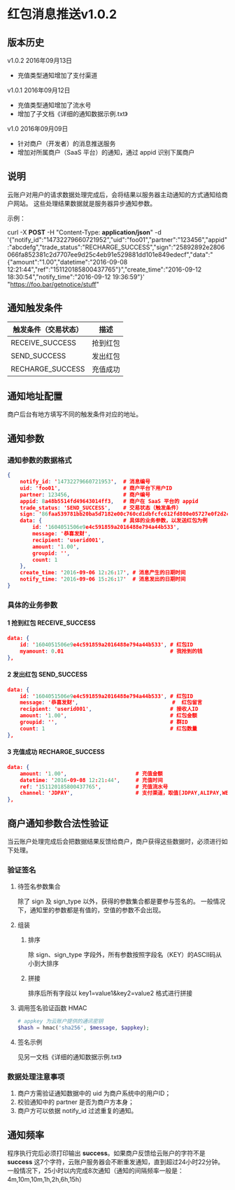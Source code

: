 # 红包消息推送v1.0.2

## 版本历史
v1.0.2 2016年09月13日

* 充值类型通知增加了支付渠道

v1.0.1 2016年09月12日

* 充值类型通知增加了流水号
* 增加了子文档《详细的通知数据示例.txt》

v1.0 2016年09月09日

* 针对商户（开发者）的消息推送服务
* 增加对所属商户（SaaS 平台）的通知，通过 appid 识别下属商户

## 说明

云账户对用户的请求数据处理完成后，会将结果以服务器主动通知的方式通知给商户网站。
这些处理结果数据就是服务器异步通知参数。

示例：

curl -X __POST__ -H "Content-Type: __application/json__" -d '{"notify_id":"14732279660721952","uid":"foo01","partner":"123456","appid":"abcdefg","trade_status":"RECHARGE_SUCCESS","sign":"25892892e2806066fa852381c2d7707ee9d25c4eb91e529881dd101e849edecf","data":"{\"amount\":\"1.00\",\"datetime\":\"2016-09-08 12:21:44\",\"ref\":\"151120185800437765\"}","create_time":"2016-09-12 18:30:54","notify_time":"2016-09-12 19:36:59"}' "https://foo.bar/getnotice/stuff"


## 通知触发条件

|触发条件（交易状态）|描述|
|-----------------|-------|
|RECEIVE_SUCCESS  |抢到红包|
|SEND_SUCCESS     |发出红包|
|RECHARGE_SUCCESS |充值成功|

## 通知地址配置

商户后台有地方填写不同的触发条件对应的地址。

## 通知参数

### 通知参数的数据格式

```json
{
    notify_id: '14732279660721953',  # 消息编号
    uid: 'foo01',                    # 商户平台下用户ID
    partner: 123456,                 # 商户编号
    appid: 8a48b5514fd49643014ff3,   # 商户在 SaaS 平台的 appid
    trade_status: 'SEND_SUCCESS',    # 交易状态（触发条件）
    sign: '86faa539781bb20ba5d7182e00c760cd1dbfcfc612fd800e05727e0f2d2c875c',
    data: {                          # 具体的业务参数，以发送红包为例
        id: '1604051506e9e4c591859a2016488e794a44b533',
        message: '恭喜发财',                            
        recipient: 'userid001',                        
        amount: '1.00',                                
        groupid: '',                                   
        count: 1                                       
    },
    create_time: '2016-09-06 12:26:17', # 消息产生的日期时间
    notify_time: '2016-09-06 15:26:17'  # 消息发出的日期时间
}
```
### 具体的业务参数

#### 1 抢到红包 RECEIVE_SUCCESS

```json
data: {
    id: '1604051506e9e4c591859a2016488e794a44b533', # 红包ID
    myamount: 0.01                                  # 我抢到的钱
},
```

#### 2 发出红包 SEND_SUCCESS

```json
data: {
    id: '1604051506e9e4c591859a2016488e794a44b533', # 红包ID
    message: '恭喜发财',                              #  红包留言
    recipient: 'userid001',                         # 接收人ID
    amount: '1.00',                                 # 红包金额
    groupid: '',                                    # 群ID
    count: 1                                        # 红包数量
},
```

#### 3 充值成功 RECHARGE_SUCCESS

```json
data: {
    amount: '1.00',                      # 充值金额
    datetime: '2016-09-08 12:21:44',     # 充值时间
    ref: '151120185800437765',           # 充值流水号         
    channel: 'JDPAY',                    # 支付渠道，取值[JDPAY,ALIPAY,WECHAT]
},
```

## 商户通知参数合法性验证

当云账户处理完成后会把数据结果反馈给商户，商户获得这些数据时，必须进行如下处理。

### 验证签名

1. 待签名参数集合
	
	除了 sign 及 sign_type 以外，获得的参数集合都是要参与签名的。
	一般情况下，通知里的参数都是有值的，空值的参数不会出现。

1. 组装
	1. 排序

		除 sign、sign_type 字段外，所有参数按照字段名（KEY）的ASCII码从小到大排序
		
	2. 拼接

		排序后所有字段以 key1=value1&key2=value2 格式进行拼接
		
1. 调用签名验证函数 HMAC

	```php
	# appkey 为云账户提供的通讯密钥
	$hash = hmac('sha256', $message, $appkey);
	```
	
1. 签名示例

	见另一文档《详细的通知数据示例.txt》

### 数据处理注意事项

1. 商户方需验证通知数据中的 uid 为商户系统中的用户ID；
1. 校验通知中的 partner 是否为商户方本身；
1. 商户方可以依据 notify_id 过滤重复的通知。

## 通知频率

程序执行完后必须打印输出 __success__。如果商户反馈给云账户的字符不是 __success__ 这7个字符，云账户服务器会不断重发通知，直到超过24小时22分钟。
一般情况下，25小时以内完成8次通知（通知的间隔频率一般是：4m,10m,10m,1h,2h,6h,15h）

